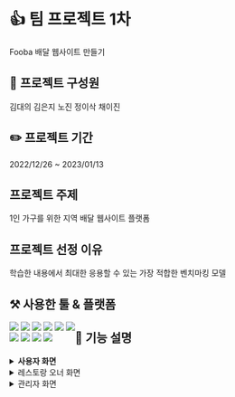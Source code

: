 # :+1:  팀 프로젝트 1차 
Fooba 배달 웹사이트 만들기


## :runner: 프로젝트 구성원 
김대의 김은지 노진 정이삭 채이진


## :pencil2: 프로젝트 기간 
2022/12/26 ~ 2023/01/13


## 프로젝트 주제 
1인 가구를 위한 지역 배달 웹사이트 플랫폼


## 프로젝트 선정 이유 
학습한 내용에서 최대한 응용할 수 있는 가장 적합한 벤치마킹 모델


## ⚒️ 사용한 툴 & 플랫폼
<div style="float:left">
  <img src="https://img.shields.io/badge/Oracle-F80000?style=flat&logo=Oracle&logoColor=white"/> 
  <img src="https://img.shields.io/badge/JavaScript-F7DF1E?style=flat&logo=JavaScript&logoColor=white"/>
  <img src="https://img.shields.io/badge/HTML5-E34F26?style=flat&logo=HTML5&logoColor=white"/>
  <img src="https://img.shields.io/badge/CSS3-1572B6?style=flat&logo=CSS3&logoColor=white"/>
  <img src="https://img.shields.io/badge/MySQL-4479A1?style=flat&logo=MySQL&logoColor=white"/> 
  <img src="https://img.shields.io/badge/JQuery-0769AD?style=flat&logo=JQuery&logoColor=white"/><br>
  <img src="https://img.shields.io/badge/Eclipse IDE-2C2255?style=flat&logo=Eclipse IDE&logoColor=white"/>
  <img src="https://img.shields.io/badge/Visual Studio Code-007ACC?style=flat&logo=Visual Studio Code&logoColor=white"/>
  <img src="https://img.shields.io/badge/Apache Tomcat-F8DC75?style=flat&logo=Apache Tomcat&logoColor=white"/>
  <img src="https://img.shields.io/badge/GitHub-181717?style=flat&logo=GitHub&logoColor=white"/>
</div>


## 📌 기능 설명
<details>
<summary style="font-weight:bold">사용자 화면</summary>
<div markdown="1">
  
+ **가게 검색**
    - 해쉬 / 메뉴 / 카테고리 별 검색
  <img width="500px" src="https://user-images.githubusercontent.com/115220828/221533614-c15ff458-5aa1-4c95-9831-91cdb3c98bdf.png">

+ **메뉴 확인 및  주문하기**
    - 옵션 추가 카트 담기
    - 가게 정보 확인 및 리뷰 확인
    - 배송지 변경 및 배달 옵션 선택
  
  <img width="500px" src="https://user-images.githubusercontent.com/115220828/221534036-a501b5ab-6007-42cd-ac6a-fcd77cc6ec7e.png">

+ **마이페이지**
    - 주문 내역 상세 확인 및 리뷰 작성!
  
    - 회원정보 수정 및 탈퇴 
  
   <img width="500px" src="https://user-images.githubusercontent.com/115220828/221536387-2f342d43-c584-4f81-b066-aaf164468c12.png">

+ **Q&A 확인**

  
  

</div>
</details>

<details>
<summary>레스토랑 오너 화면</summary>
<div markdown="1">
  
+ **주문 관리**
    - 주문 현황 확인

+ **리뷰 관리**
    - 리뷰 댓글 관리 
      (전체답변 / 미답변) 확인 

+ **메뉴 관리**
    - 메뉴 수정 및 삭제
  
  <img width="500px" src="https://user-images.githubusercontent.com/115220828/221534448-8105c753-1ff4-487b-828a-9435823bbafb.png">

+ **정보 관리 / 수정**
  
   <img width="500px" src="https://user-images.githubusercontent.com/115220828/221534658-928dadcc-10a1-430e-9905-343f9b90bb5c.png">

</details>

<details>
<summary>관리자 화면 </summary>
<div markdown="1">
  
+ **입점 가게 관리**

    - 가게 정보확인 
    - 가입 현황 / 입점 승인 및 거부

+ **주문내역 관리** 
    - 주문 내역 확인
    - 주문 상태 변경

+ **회원 관리**
    - 회원 정보 확인
    
+ **Q&A 관리**
    - Q&A 등록 및 삭제 

</div>
</details>


